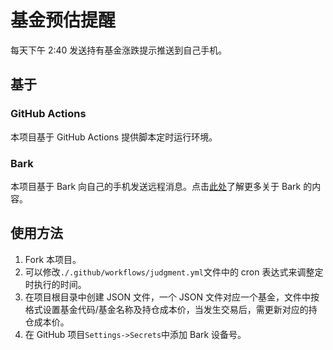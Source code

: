 # 基金预估提醒

每天下午 2:40 发送持有基金涨跌提示推送到自己手机。

## 基于

### GitHub Actions

本项目基于 GitHub Actions 提供脚本定时运行环境。

### Bark

本项目基于 Bark 向自己的手机发送远程消息。点击[此处](https://github.com/Finb/Bark)了解更多关于 Bark 的内容。

## 使用方法

1. Fork 本项目。
2. 可以修改`./.github/workflows/judgment.yml`文件中的 cron 表达式来调整定时执行的时间。
3. 在项目根目录中创建 JSON 文件，一个 JSON 文件对应一个基金，文件中按格式设置基金代码/基金名称及持仓成本价，当发生交易后，需更新对应的持仓成本价。
4. 在 GitHub 项目`Settings->Secrets`中添加 Bark 设备号。
